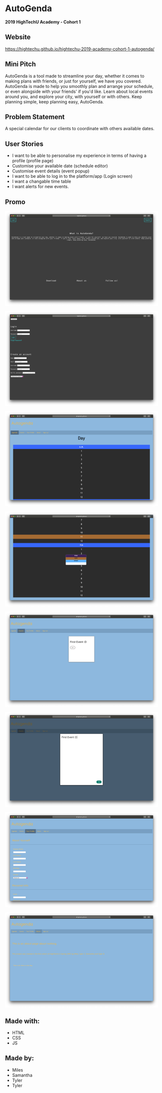# AutoGenda

**2019 HighTechU Academy - Cohort 1**

## Website

https://hightechu.github.io/hightechu-2019-academy-cohort-1-autogenda/

## Mini Pitch

AutoGenda is a tool made to streamline your day, whether it comes to making plans with friends, or just for yourself, we have you covered. AutoGenda is made to help you smoothly plan and arrange your schedule, or even alongside with your friends' if you'd like. Learn about local events around you, and explore your city, with yourself or with others.  Keep planning simple, keep planning easy, AutoGenda.

## Problem Statement

A special calendar for our clients to coordinate with others available dates.

## User Stories

* I want to be able to personalise my experience in terms of having a profile (profile page)
* Customise your available date (schedule editor)
* Customise event details (event popup)
* I want to be able to log in to the platform/app (Login screen)
* I want a changable time table
* I want alerts for new events. 

## Promo

![Promo of Website](promo.png)

![Promo of Website](promo-1.png)

![Promo of Website](promo-2.png)

![Promo of Website](promo-3.png)

![Promo of Website](promo-4.png)

![Promo of Website](promo-5.png)

![Promo of Website](promo-6.png)

![Promo of Website](promo-7.png)

## Made with:

* HTML
* CSS
* JS

## Made by:

* Miles
* Samantha 
* Tyler
* Tyler
